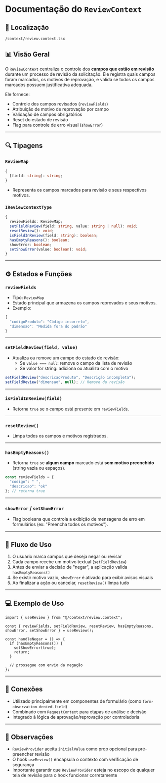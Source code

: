 # Documentação do `ReviewContext`

## 📁 Localização

`/context/review.context.tsx`

## 📊 Visão Geral

O `ReviewContext` centraliza o controle dos **campos que estão em revisão** durante um processo de revisão da solicitação. Ele registra quais campos foram marcados, os motivos de reprovação, e valida se todos os campos marcados possuem justificativa adequada.

Ele fornece:
- Controle dos campos revisados (`reviewFields`)
- Atribuição de motivo de reprovação por campo
- Validação de campos obrigatórios
- Reset do estado de revisão
- Flag para controle de erro visual (`showError`)

---

## 🔍 Tipagens

### `ReviewMap`
```ts
{
  [field: string]: string;
}
```
- Representa os campos marcados para revisão e seus respectivos motivos.

### `IReviewContextType`
```ts
{
  reviewFields: ReviewMap;
  setFieldReview(field: string, value: string | null): void;
  resetReview(): void;
  isFieldInReview(field: string): boolean;
  hasEmptyReasons(): boolean;
  showError: boolean;
  setShowError(value: boolean): void;
}
```

---

## ⚙️ Estados e Funções

### `reviewFields`
- Tipo: `ReviewMap`
- Estado principal que armazena os campos reprovados e seus motivos.
- Exemplo:
```ts
{
  "codigoProduto": "Código incorreto",
  "dimensao": "Medida fora do padrão"
}
```

---

### `setFieldReview(field, value)`
- Atualiza ou remove um campo do estado de revisão:
  - Se `value === null`: remove o campo da lista de revisão
  - Se valor for string: adiciona ou atualiza com o motivo

```ts
setFieldReview("descricaoProduto", "Descrição incompleta");
setFieldReview("dimensao", null); // Remove da revisão
```

---

### `isFieldInReview(field)`
- Retorna `true` se o campo está presente em `reviewFields`.

---

### `resetReview()`
- Limpa todos os campos e motivos registrados.

---

### `hasEmptyReasons()`
- Retorna `true` se **algum campo** marcado está **sem motivo preenchido** (string vazia ou espaços).

```ts
const reviewFields = {
  "codigo": " ",
  "descricao": "ok"
}; // retorna true
```

---

### `showError` / `setShowError`
- Flag booleana que controla a exibição de mensagens de erro em formulários (ex: "Preencha todos os motivos").

---

## 🧠 Fluxo de Uso

1. O usuário marca campos que deseja negar ou revisar
2. Cada campo recebe um motivo textual (`setFieldReview`)
3. Antes de enviar a decisão de "negar", a aplicação valida `hasEmptyReasons()`
4. Se existir motivo vazio, `showError` é ativado para exibir avisos visuais
5. Ao finalizar a ação ou cancelar, `resetReview()` limpa tudo

---

## 💻 Exemplo de Uso

```tsx
import { useReview } from "@/context/review.context";

const { reviewFields, setFieldReview, resetReview, hasEmptyReasons, showError, setShowError } = useReview();

const handleNegar = () => {
  if (hasEmptyReasons()) {
    setShowError(true);
    return;
  }

  // prossegue com envio da negação
};
```

---

## 🔗 Conexões

- Utilizado principalmente em componentes de formulário (como `form-observation-denied-field`)
- Combinado com `RequestContext` para etapas de análise e decisão
- Integrado à lógica de aprovação/reprovação por controladoria

---

## 📌 Observações

- `ReviewProvider` aceita `initialValue` como prop opcional para pré-preencher revisão
- O hook `useReview()` encapsula o contexto com verificação de segurança
- Importante garantir que `ReviewProvider` esteja no escopo de qualquer tela de revisão para o hook funcionar corretamente

